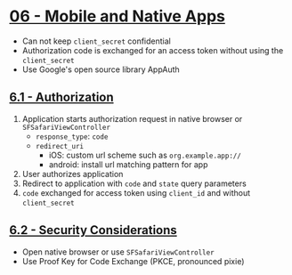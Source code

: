 # [06 - Mobile and Native Apps](https://www.oauth.com/oauth2-servers/mobile-and-native-apps/)
- Can not keep `client_secret` confidential
- Authorization code is exchanged for an access token without using the `client_secret`
- Use Google's open source library AppAuth

## [6.1 - Authorization](https://www.oauth.com/oauth2-servers/mobile-and-native-apps/authorization/)
1. Application starts authorization request in native browser or `SFSafariViewController`
    - `response_type`: `code`
    - `redirect_uri`
        - iOS: custom url scheme such as `org.example.app://`
        - android: install url matching pattern for app
2. User authorizes application
3. Redirect to application with `code` and `state` query parameters
4. `code` exchanged for access token using `client_id` and without `client_secret`

## [6.2 - Security Considerations](https://www.oauth.com/oauth2-servers/mobile-and-native-apps/security-considerations/)
- Open native browser or use `SFSafariViewController`
- Use Proof Key for Code Exchange (PKCE, pronounced pixie)